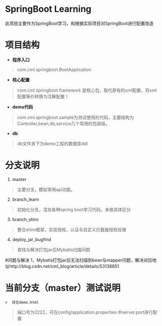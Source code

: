 # SpringBoot Learning #

此项目主要作为SpringBoot学习，和根据实际项目对SpringBoot进行配置改造

# 项目结构 #
 - **程序入口**
> com.cml.springboot.BootApplication

 - **核心配置**
> com.cml.springboot.framework 是核心包，取代原有的xml配置，将xml配置等价转换为注解配置！ 

 - **demo代码**
> com.cml.springboot.sample为测试使用的代码，主要结构为Controller,bean,db,service几个常用的包层级。

 - **db**
> db文件夹下为demo工程的数据库ddl


# 分支说明 #

 1. master 

 >    主要分支，模拟常用api功能。

 2. branch_learn

  >   初始化分支，混杂各种spring boot学习代码，未做具体区分

 3. branch_shiro
    
  >   整合shiro框架，实现授权，认证与自定义拦截器授权处理
  
  4. deploy_jar_bugfind 
    
  >   查找与解决打包jar后Mybatis扫描问题
  
#问题与解决
1、Mybatis打包jar后无法扫描到bean与mapper问题，解决对应地址http://blog.csdn.net/cml_blog/article/details/53138851

# 当前分支（master）测试说明 #
    >  详见demo.html
  >   端口号为2222，可在config/application.properties 中server.port进行配置  

    
  

